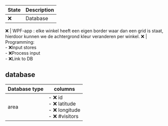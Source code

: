 ﻿State | Description
---------|----------
❌ | Database

❌ | WPF-app : elke winkel heeft een eigen border waar dan een grid is staat, hierdoor kunnen we de achtergrond kleur
	       veranderen per winkel.
❌ | Programming:<br/>- ❌Input stores<br/>- ❌Process input<br/>- ❌Link to DB

## database

Database type | columns
---------|----------
area |- ❌ id<br/>- ❌ latitude<br/>- ❌ longitude<br/>- ❌ #visitors




